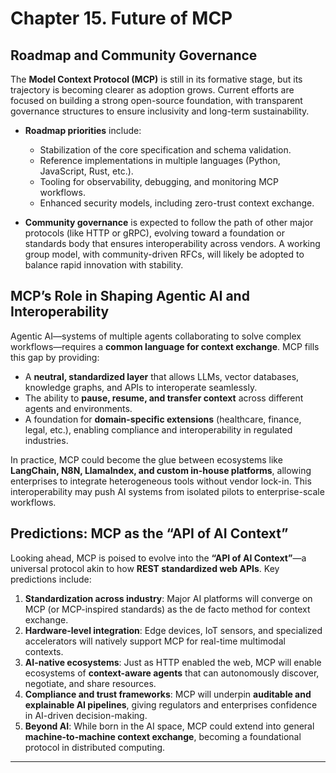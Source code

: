 # **Chapter 15. Future of MCP**

## Roadmap and Community Governance

The **Model Context Protocol (MCP)** is still in its formative stage, but its trajectory is becoming clearer as adoption grows. Current efforts are focused on building a strong open-source foundation, with transparent governance structures to ensure inclusivity and long-term sustainability.

* **Roadmap priorities** include:

  * Stabilization of the core specification and schema validation.
  * Reference implementations in multiple languages (Python, JavaScript, Rust, etc.).
  * Tooling for observability, debugging, and monitoring MCP workflows.
  * Enhanced security models, including zero-trust context exchange.
* **Community governance** is expected to follow the path of other major protocols (like HTTP or gRPC), evolving toward a foundation or standards body that ensures interoperability across vendors. A working group model, with community-driven RFCs, will likely be adopted to balance rapid innovation with stability.

## MCP’s Role in Shaping Agentic AI and Interoperability

Agentic AI—systems of multiple agents collaborating to solve complex workflows—requires a **common language for context exchange**. MCP fills this gap by providing:

* A **neutral, standardized layer** that allows LLMs, vector databases, knowledge graphs, and APIs to interoperate seamlessly.
* The ability to **pause, resume, and transfer context** across different agents and environments.
* A foundation for **domain-specific extensions** (healthcare, finance, legal, etc.), enabling compliance and interoperability in regulated industries.

In practice, MCP could become the glue between ecosystems like **LangChain, N8N, LlamaIndex, and custom in-house platforms**, allowing enterprises to integrate heterogeneous tools without vendor lock-in. This interoperability may push AI systems from isolated pilots to enterprise-scale workflows.

## Predictions: MCP as the “API of AI Context”

Looking ahead, MCP is poised to evolve into the **“API of AI Context”**—a universal protocol akin to how **REST standardized web APIs**. Key predictions include:

1. **Standardization across industry**: Major AI platforms will converge on MCP (or MCP-inspired standards) as the de facto method for context exchange.
2. **Hardware-level integration**: Edge devices, IoT sensors, and specialized accelerators will natively support MCP for real-time multimodal contexts.
3. **AI-native ecosystems**: Just as HTTP enabled the web, MCP will enable ecosystems of **context-aware agents** that can autonomously discover, negotiate, and share resources.
4. **Compliance and trust frameworks**: MCP will underpin **auditable and explainable AI pipelines**, giving regulators and enterprises confidence in AI-driven decision-making.
5. **Beyond AI**: While born in the AI space, MCP could extend into general **machine-to-machine context exchange**, becoming a foundational protocol in distributed computing.

---

